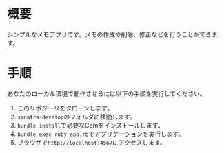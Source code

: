 # 概要
シンプルなメモアプリです。メモの作成や削除、修正などを行うことができます。

# 手順
あなたのローカル環境で動作させるには以下の手順を実行してください。

1. このリポジトリをクローンします。
1. ```sinatra-develop```のフォルダに移動します。
1. ```bundle install```で必要なGemをインストールします。
1. ```bundle exec ruby app.rb```でアプリケーションを実行します。
1. ブラウザで```http://localhost:4567```にアクセスします。
